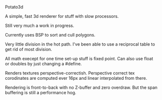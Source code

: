 Potato3d

A simple, fast 3d renderer for stuff with slow processors.


Still very much a work in progress.


Currently uses BSP to sort and cull polygons.

Very little division in the hot path. I've been able to use a reciprocal table to get rid of most division.

All math execept for one time set-up stuff is fixed point. Can also use float or doubles by just changing a #define.


Renders textures perspective-correctish. Perspective correct tex corodinates are computed ever 16px and linear interpolated from there.


Rendering is front-to-back with no Z-buffer and zero overdraw. But the span buffering is still a performance hog.

